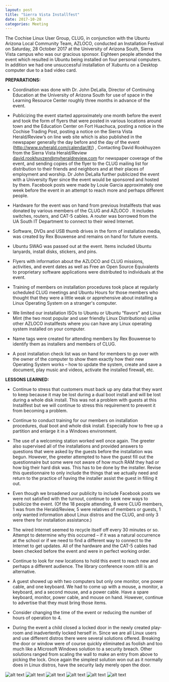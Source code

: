 ```yaml
---
layout: post
title: "Sierra Vista Installfest"
date: 2017-10-28
categories: Meeting
---
```


The Cochise Linux User Group, CLUG, in conjunction with the Ubuntu Arizona Local Community Team, AZLOCO, conducted an Installation Festival on Saturday, 28 October 2017 at the University of Arizona South, Sierra Vista campus who was our gracious sponsor.  Eighteen people attended the event which resulted in Ubuntu being installed on four personal computers.  In addition we had one unsuccessful installation of Xubuntu on a Desktop computer due to a bad video card.

**PREPARATIONS:**

 * Coordination was done with Dr. John DeLalla, Director of Continuing Education at the University of Arizona South for use of space in the Learning Resource Center roughly three months in advance of the event.

 * Publicizing the event started approximately one month before the event and took the form of flyers that were posted in various locations around town and the Education Center on Fort Huachuca, posting a notice in the Cochise Trading Post, posting a notice on the Sierra Vista Herald/Review’s on line web site which is also published in the newspaper generally the day before and the day of the event (http://www.svherald.com/calendar/#/) , Contacting David Rookhuyzen from the Sierra Vista Herald/Review david.rookhuyzen@myheraldreview.com for newspaper coverage of the event, and sending copies of the flyer to the CLUG mailing list for distribution to their friends and neighbors and at their places of employment and worship.  Dr John DeLalla further publicized the event with a University flyer since the event would be sponsored and hosted by them.  Facebook posts were made by Louie Garcia approximately one week before the event in an attempt to reach more and perhaps different people.

 * Hardware for the event was on hand from previous Installfests that was donated by various members of the CLUG and AZLOCO .  It includes switches, routers, and CAT-5 cables.  A router was borrowed from the UA South IT Department to connect to their wired Internet.

 * Software, DVDs and USB thumb drives in the form of installation media, was created by Rex Bouwense and remains on hand for future events.

 * Ubuntu SWAG was passed out at the event.  Items included Ubuntu lanyards, install disks, stickers, and pins.

 * Flyers with information about the AZLOCO and CLUG missions, activities, and event dates as well as Free an Open Source Equivalents to proprietary software applications were distributed to individuals at the event.
 
 * Training of members on installation procedures took place at regularly scheduled CLUG meetings and Ubuntu Hours for those members who thought that they were a little weak or apprehensive about installing a Linux Operating System on a stranger's computer.

 * We limited our installation ISOs to Ubuntu or Ubuntu “flavors” and Linux Mint (the two most popular and user friendly Linux Distributions) unlike other AZLOCO installfests where you can have any Linux operating system installed on your computer.   

 * Name tags were created for attending members by Rex Bouwense to identify them as installers and members of CLUG.

 * A post installation check list was on hand for members to go over with the owner of the computer to show them exactly how their new Operating System works – how to update the system, create and save a document, play music and videos, activate the installed firewall, etc.
 
**LESSONS LEARNED:**

 * Continue to stress that customers must back up any data that they want to keep because it may be lost during a dual boot install and will be lost during a whole disk install.  This was not a problem with guests at this Installfest but we will continue to stress this requirement to prevent it from becoming a problem.

 * Continue to conduct training for our members on installation procedures, dual boot and whole disk install.  Especially how to free up a partition and enlarge it in a Windows environment.  

 * The use of a welcoming station worked well once again.  The greeter also supervised all of the installations and provided answers to questions that were asked by the guests before the installation was begun.  However, the greeter attempted to have the guest fill out the questionnaire but some were not aware of how much RAM they had or how big their hard disk was.  This has to be done by the installer.  Revise this questionnaire to only include the things that we actually need and return to the practice of having the installer assist the guest in filling it out.

 * Even though we broadened our publicity to include Facebook posts we were not satisfied with the turnout, continue to seek new ways to publicize the event.  (Of the 18 people attending, 8 were CLUG members, 1 was from the Herald/Review, 5 were relatives of members or guests, 1 only wanted information about Linux distros and the CLUG, and only 3 were there for installation assistance.)
 
 * The wired Internet seemed to recycle itself off every 30 minutes or so.  Attempt to determine why this occurred – if it was a natural occurrence at the school or if we need to find a different way to connect to the Internet to get updates.  All of the hardware and the CAT-5 cables had been checked before the event and were in perfect working order.

 * Continue to look for new locations to hold this event to reach new and perhaps a different audience.  The library conference room still is an alternative.

 * A guest showed up with two computers but only one monitor, one power cable, and one keyboard.  We had to come up with a mouse, a monitor, a keyboard, and a second mouse, and a power cable.  Have a spare keyboard, monitor, power cable, and mouse on hand.  However, continue to advertise that they must bring those items.

 * Consider changing the time of the event or reducing the number of hours of operation to 4.

 * During the event a child closed a locked door in the newly created play-room and inadvertently locked herself in.  Since we are all Linux users and use different distros there were several solutions offered.  Breaking the door or window were of course quickly eliminated as foolish and too much like a Microsoft Windows solution to a security breach.  Other solutions ranged from scaling the wall to make an entry from above to picking the lock.  Once again the simplest solution won out as it normally does in Linux distros, have the security lady merely open the door.
 
![alt text](https://raw.githubusercontent.com/CochiseLinuxUsersGroup/CochiseLinuxUsersGroup.github.io/master/images/SierraVistaInstallfest_2017-10-28_1-400x400.JPG)
![alt text](https://raw.githubusercontent.com/CochiseLinuxUsersGroup/CochiseLinuxUsersGroup.github.io/master/images/SierraVistaInstallfest_2017-10-28_2-400x400.JPG) 
![alt text](https://raw.githubusercontent.com/CochiseLinuxUsersGroup/CochiseLinuxUsersGroup.github.io/master/images/SierraVistaInstallfest_2017-10-28_3-400x400.JPG) 
![alt text](https://raw.githubusercontent.com/CochiseLinuxUsersGroup/CochiseLinuxUsersGroup.github.io/master/images/SierraVistaInstallfest_2017-10-28_4-400x400.JPG) 
![alt text](https://raw.githubusercontent.com/CochiseLinuxUsersGroup/CochiseLinuxUsersGroup.github.io/master/images/SierraVistaInstallfest_2017-10-28_5-400x400.JPG) 
![alt text](https://raw.githubusercontent.com/CochiseLinuxUsersGroup/CochiseLinuxUsersGroup.github.io/master/images/SierraVistaInstallfest_2017-10-28_7-400x400.JPG) 
